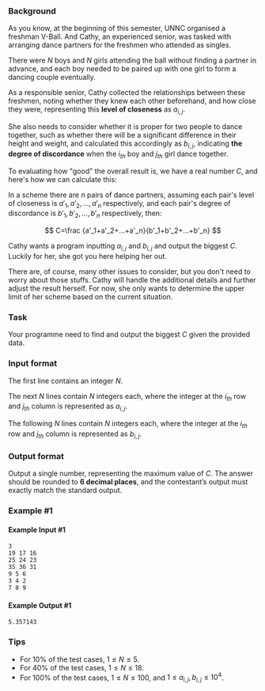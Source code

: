 ### Background

As you know, at the beginning of this semester, UNNC organised a freshman V-Ball. And Cathy, an experienced senior, was tasked with arranging dance partners for the freshmen who attended as singles.

There were $N$ boys and $N$ girls attending the ball without finding a partner in advance, and each boy needed to be paired up with one girl to form a dancing couple eventually.

As a responsible senior, Cathy collected the relationships between these freshmen, noting whether they knew each other beforehand, and how close they were, representing this **level of closeness** as $a_{i,j}$.

She also needs to consider whether it is proper for two people to dance together, such as whether there will be a significant difference in their height and weight, and calculated this accordingly as $b_{i,j}$, indicating **the degree of discordance** when the $i_{th}$ boy and $j_{th}$ girl dance together.

To evaluating how "good" the overall result is, we have a real number $C$, and here's how we can calculate this:

In a scheme there are $n$ pairs of dance partners, assuming each pair's level of closeness is $a'_1,a'_2,...,a'_n$ respectively, and each pair's degree of discordance is $b'_1,b'_2,...,b'_n$ respectively, then:

$$
C=\frac {a'_1+a'_2+...+a'_n}{b'_1+b'_2+...+b'_n}
$$

Cathy wants a program inputting $a_{i,j}$ and $b_{i,j}$ and output the biggest $C$. Luckily for her, she got you here helping her out.

There are, of course, many other issues to consider, but you don't need to worry about those stuffs. Cathy will handle the additional details and further adjust the result herself. For now, she only wants to determine the upper limit of her scheme based on the current situation.

### Task

Your programme need to find and output the biggest $C$ given the provided data.

### Input format

The first line contains an integer $N$.

The next $N$ lines contain $N$ integers each, where the integer at the $i_{th}$ row and $j_{th}$ column is represented as $a_{i,j}$.

The following $N$ lines contain $N$ integers each, where the integer at the $i_{th}$ row and $j_{th}$ column is represented as $b_{i,j}$.

### Output format

Output a single number, representing the maximum value of $C$. The answer should be rounded to **6 decimal places**, and the contestant’s output must exactly match the standard output.

### Example #1

#### Example Input #1

```in
3
19 17 16
25 24 23
35 36 31
9 5 6
3 4 2
7 8 9
```

#### Example Output #1

```out
5.357143
```

### Tips

- For 10% of the test cases, $1 \le N \le 5$.
- For 40% of the test cases, $1 \le N \le 18$.
- For 100% of the test cases, $1 \le N \le 100$, and $1 \le a_{i,j}, b_{i,j} \le 10^4$.
